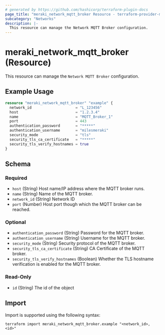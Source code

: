 ```yaml
---
# generated by https://github.com/hashicorp/terraform-plugin-docs
page_title: "meraki_network_mqtt_broker Resource - terraform-provider-meraki"
subcategory: "Networks"
description: |-
  This resource can manage the Network MQTT Broker configuration.
---
```


# meraki_network_mqtt_broker (Resource)

This resource can manage the `Network MQTT Broker` configuration.

## Example Usage

```terraform
resource "meraki_network_mqtt_broker" "example" {
  network_id                    = "L_123456"
  host                          = "1.2.3.4"
  name                          = "MQTT_Broker_1"
  port                          = 443
  authentication_password       = "*****"
  authentication_username       = "milesmeraki"
  security_mode                 = "tls"
  security_tls_ca_certificate   = "*****"
  security_tls_verify_hostnames = true
}
```

<!-- schema generated by tfplugindocs -->
## Schema

### Required

- `host` (String) Host name/IP address where the MQTT broker runs.
- `name` (String) Name of the MQTT broker.
- `network_id` (String) Network ID
- `port` (Number) Host port though which the MQTT broker can be reached.

### Optional

- `authentication_password` (String) Password for the MQTT broker.
- `authentication_username` (String) Username for the MQTT broker.
- `security_mode` (String) Security protocol of the MQTT broker.
- `security_tls_ca_certificate` (String) CA Certificate of the MQTT broker.
- `security_tls_verify_hostnames` (Boolean) Whether the TLS hostname verification is enabled for the MQTT broker.

### Read-Only

- `id` (String) The id of the object

## Import

Import is supported using the following syntax:

```shell
terraform import meraki_network_mqtt_broker.example "<network_id>,<id>"
```
